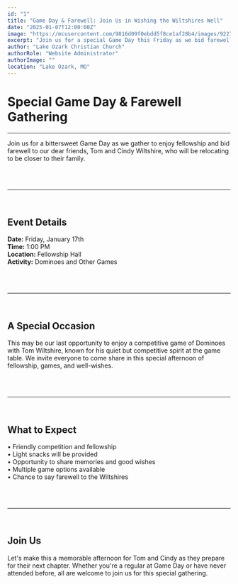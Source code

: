 ```yaml
---
id: "1"
title: "Game Day & Farewell: Join Us in Wishing the Wiltshires Well"
date: "2025-01-07T12:00:00Z"
image: "https://mcusercontent.com/9816d09f0ebdd5f8ce1af28b4/images/9227f4f8-5efa-fbfb-291c-c236c91902e5.jpg"
excerpt: "Join us for a special Game Day this Friday as we bid farewell to Tom and Cindy Wiltshire before their move."
author: "Lake Ozark Christian Church"
authorRole: "Website Administrator"
authorImage: ""
location: "Lake Ozark, MO"
---
```


# Special Game Day & Farewell Gathering

---
Join us for a bittersweet Game Day as we gather to enjoy fellowship and bid farewell to our dear friends, Tom and Cindy Wiltshire, who will be relocating to be closer to their family.

<br>
<br>

---
<br>

## Event Details

**Date:** Friday, January 17th
<br>
**Time:** 1:00 PM
<br>
**Location:** Fellowship Hall
<br>
**Activity:** Dominoes and Other Games

<br>
<br>

---
<br>

## A Special Occasion

This may be our last opportunity to enjoy a competitive game of Dominoes with Tom Wiltshire, known for his quiet but competitive spirit at the game table. We invite everyone to come share in this special afternoon of fellowship, games, and well-wishes.

<br>
<br>

---
<br>

## What to Expect

• Friendly competition and fellowship
<br>
• Light snacks will be provided
<br>
• Opportunity to share memories and good wishes
<br>
• Multiple game options available
<br>
• Chance to say farewell to the Wiltshires

<br>
<br>

---
<br>

## Join Us

Let's make this a memorable afternoon for Tom and Cindy as they prepare for their next chapter. Whether you're a regular at Game Day or have never attended before, all are welcome to join us for this special gathering.
